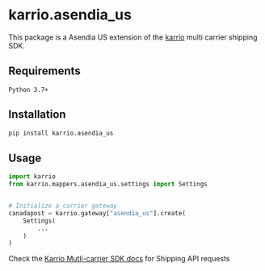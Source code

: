 # karrio.asendia_us

This package is a Asendia US extension of the [karrio](https://pypi.org/project/karrio) multi carrier shipping SDK.

## Requirements

`Python 3.7+`

## Installation

```bash
pip install karrio.asendia_us
```

## Usage

```python
import karrio
from karrio.mappers.asendia_us.settings import Settings


# Initialize a carrier gateway
canadapost = karrio.gateway["asendia_us"].create(
    Settings(
        ...
    )
)
```

Check the [Karrio Mutli-carrier SDK docs](https://docs.karrio.io) for Shipping API requests
